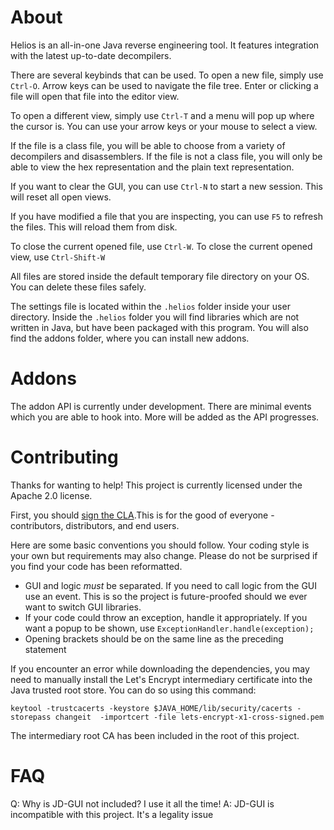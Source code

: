 # About

Helios is an all-in-one Java reverse engineering tool. It features integration with the latest up-to-date decompilers.

There are several keybinds that can be used. To open a new file, simply use `Ctrl-O`. Arrow keys can be used to
navigate the file tree. Enter or clicking a file will open that file into the editor view.

To open a different view, simply use `Ctrl-T` and a menu will pop up where the cursor is. You can use your arrow keys
or your mouse to select a view.

If the file is a class file, you will be able to choose from a variety of decompilers and disassemblers. If the file
is not a class file, you will only be able to view the hex representation and the plain text representation.

If you want to clear the GUI, you can use `Ctrl-N` to start a new session. This will reset all open views.

If you have modified a file that you are inspecting, you can use `F5` to refresh the files. This will reload them
from disk.

To close the current opened file, use `Ctrl-W`. To close the current opened view, use `Ctrl-Shift-W`

All files are stored inside the default temporary file directory on your OS. You can delete these files safely.

The settings file is located within the `.helios` folder inside your user directory. Inside the `.helios` folder you
will find libraries which are not written in Java, but have been packaged with this program. You will also find
the addons folder, where you can install new addons.

# Addons

The addon API is currently under development. There are minimal events which you are able to hook into.
More will be added as the API progresses.

# Contributing

Thanks for wanting to help! This project is currently licensed under the Apache 2.0 license.

First, you should [sign the CLA](https://www.clahub.com/agreements/samczsun/Helios).This is for the good of
everyone - contributors, distributors, and end users.

Here are some basic conventions you should follow. Your coding style is your own but requirements may also change.
Please do not be surprised if you find your code has been reformatted.

* GUI and logic _must_ be separated. If you need to call logic from the GUI use an event. This is so the project is 
future-proofed should we ever want to switch GUI libraries.  
* If your code could throw an exception, handle it appropriately. If you want a popup to be shown, use
`ExceptionHandler.handle(exception);`  
* Opening brackets should be on the same line as the preceding statement
    
If you encounter an error while downloading the dependencies, you may need to manually install the Let's Encrypt
intermediary certificate into the Java trusted root store. You can do so using this command:

`keytool -trustcacerts -keystore $JAVA_HOME/lib/security/cacerts -storepass changeit 
-importcert -file lets-encrypt-x1-cross-signed.pem`

The intermediary root CA has been included in the root of this project.

# FAQ

Q: Why is JD-GUI not included? I use it all the time!
A: JD-GUI is incompatible with this project. It's a legality issue